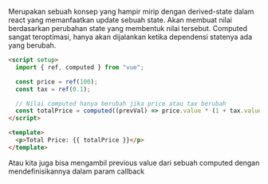 Merupakan sebuah konsep yang hampir mirip dengan derived-state dalam react yang memanfaatkan update sebuah state. Akan membuat nilai berdasarkan perubahan state yang membentuk nilai tersebut. Computed sangat teroptimasi, hanya akan dijalankan ketika dependensi statenya ada yang berubah.

```html
<script setup>
  import { ref, computed } from "vue";

  const price = ref(100);
  const tax = ref(0.1);

  // Nilai computed hanya berubah jika price atau tax berubah
  const totalPrice = computed((prevVal) => price.value * (1 + tax.value));
</script>

<template>
  <p>Total Price: {{ totalPrice }}</p>
</template>
```

Atau kita juga bisa mengambil previous value dari sebuah computed dengan mendefinisikannya dalam param callback

